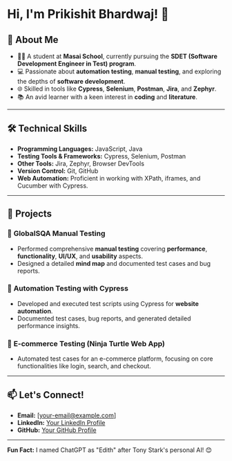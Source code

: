 # Hi, I'm Prikishit Bhardwaj! 👋

## 🚀 About Me
- 👨‍🎓 A student at **Masai School**, currently pursuing the **SDET (Software Development Engineer in Test) program**.
- 💻 Passionate about **automation testing**, **manual testing**, and exploring the depths of **software development**.
- 🌐 Skilled in tools like **Cypress**, **Selenium**, **Postman**, **Jira**, and **Zephyr**.
- 📚 An avid learner with a keen interest in **coding** and **literature**.

---

## 🛠️ Technical Skills
- **Programming Languages:** JavaScript, Java
- **Testing Tools & Frameworks:** Cypress, Selenium, Postman
- **Other Tools:** Jira, Zephyr, Browser DevTools
- **Version Control:** Git, GitHub
- **Web Automation:** Proficient in working with XPath, iframes, and Cucumber with Cypress.

---

## 🌟 Projects

### 🔹 **GlobalSQA Manual Testing**
- Performed comprehensive **manual testing** covering **performance**, **functionality**, **UI/UX**, and **usability** aspects.
- Designed a detailed **mind map** and documented test cases and bug reports.

### 🔹 **Automation Testing with Cypress**
- Developed and executed test scripts using Cypress for **website automation**.
- Documented test cases, bug reports, and generated detailed performance insights.

### 🔹 **E-commerce Testing (Ninja Turtle Web App)**
- Automated test cases for an e-commerce platform, focusing on core functionalities like login, search, and checkout.

---

## 📫 Let's Connect!
- **Email:** [your-email@example.com]
- **LinkedIn:** [Your LinkedIn Profile](#)
- **GitHub:** [Your GitHub Profile](https://github.com/your-username)

---

**Fun Fact:** I named ChatGPT as "Edith" after Tony Stark's personal AI! 😊
